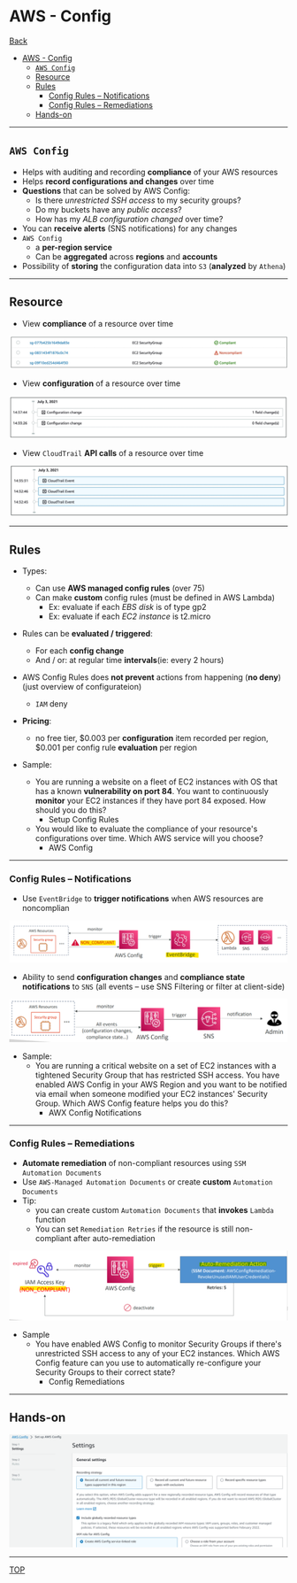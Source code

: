 # AWS - Config

[Back](../index.md)

- [AWS - Config](#aws---config)
  - [`AWS Config`](#aws-config)
  - [Resource](#resource)
  - [Rules](#rules)
    - [Config Rules – Notifications](#config-rules--notifications)
    - [Config Rules – Remediations](#config-rules--remediations)
  - [Hands-on](#hands-on)

---

## `AWS Config`

- Helps with auditing and recording **compliance** of your AWS resources
- Helps **record configurations and changes** over time
- **Questions** that can be solved by AWS Config:
  - Is there _unrestricted SSH access_ to my security groups?
  - Do my buckets have any _public access_?
  - How has my _ALB configuration changed_ over time?
- You can **receive alerts** (SNS notifications) for any changes
- `AWS Config`
  - a **per-region service**
  - Can be **aggregated** across **regions** and **accounts**
- Possibility of **storing** the configuration data into `S3` (**analyzed** by `Athena`)

---

## Resource

- View **compliance** of a resource over time

![config_compliance_resource](./pic/config_compliance_resource.png)

- View **configuration** of a resource over time

![config_resource_configuration.png](./pic/config_resource_configuration.png)

- View `CloudTrail` **API calls** of a resource over time

![config_resource_cloudtrail_api](./pic/config_resource_cloudtrail_api.png)

---

## Rules

- Types:

  - Can use **AWS managed config rules** (over 75)
  - Can make **custom** config rules (must be defined in AWS Lambda)
    - Ex: evaluate if each _EBS disk_ is of type gp2
    - Ex: evaluate if each _EC2 instance_ is t2.micro

- Rules can be **evaluated / triggered**:

  - For each **config change**
  - And / or: at regular time **intervals**(ie: every 2 hours)

- AWS Config Rules does **not prevent** actions from happening (**no deny**)(just overview of configurateion)

  - `IAM` deny

- **Pricing**:

  - no free tier, $0.003 per **configuration** item recorded per region,
    $0.001 per config rule **evaluation** per region

- Sample:
  - You are running a website on a fleet of EC2 instances with OS that has a known **vulnerability on port 84**. You want to continuously **monitor** your EC2 instances if they have port 84 exposed. How should you do this?
    - Setup Config Rules
  - You would like to evaluate the compliance of your resource's configurations over time. Which AWS service will you choose?
    - AWS Config

---

### Config Rules – Notifications

- Use `EventBridge` to **trigger notifications** when AWS resources are noncomplian

![config_eventbridge_notification](./pic/config_eventbridge_notification.png)

- Ability to send **configuration changes** and **compliance state notifications** to `SNS` (all events – use SNS Filtering or filter at client-side)

![config_sns_notification.png](./pic/config_sns_notification.png)

- Sample:
  - You are running a critical website on a set of EC2 instances with a tightened Security Group that has restricted SSH access. You have enabled AWS Config in your AWS Region and you want to be notified via email when someone modified your EC2 instances' Security Group. Which AWS Config feature helps you do this?
    - AWX Config Notifications

---

### Config Rules – Remediations

- **Automate remediation** of non-compliant resources using `SSM Automation Documents`
- Use `AWS-Managed Automation Documents` or create **custom** `Automation Documents`
- Tip:
  - you can create custom `Automation Documents` that **invokes** `Lambda` function
  - You can set `Remediation Retries` if the resource is still non-compliant after auto-remediation

![config_rules_remediations](./pic/config_rules_remediations.png)

- Sample
  - You have enabled AWS Config to monitor Security Groups if there's unrestricted SSH access to any of your EC2 instances. Which AWS Config feature can you use to automatically re-configure your Security Groups to their correct state?
    - Config Remediations

---

## Hands-on

![config_handson](./pic/config_handson.png)

---

[TOP](#aws---config)
